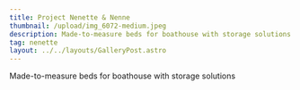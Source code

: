 ```yaml
---
title: Project Nenette & Nenne
thumbnail: /upload/img_6072-medium.jpeg
description: Made-to-measure beds for boathouse with storage solutions
tag: nenette
layout: ../../layouts/GalleryPost.astro
---
```

Made-to-measure beds for boathouse with storage solutions